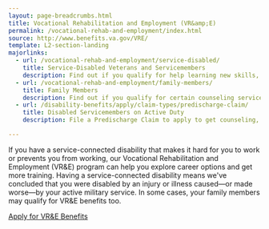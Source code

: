 ```yaml
---
layout: page-breadcrumbs.html
title: Vocational Rehabilitation and Employment (VR&amp;E)
permalink: /vocational-rehab-and-employment/index.html
source: http://www.benefits.va.gov/VRE/
template: L2-section-landing
majorlinks:
  - url: /vocational-rehab-and-employment/service-disabled/
    title: Service-Disabled Veterans and Servicemembers
    description: Find out if you qualify for help learning new skills, getting a new job, or returning to your old job. 
  - url: /vocational-rehab-and-employment/family-members/
    title: Family Members
    description: Find out if you qualify for certain counseling services, training, and education benefits.
  - url: /disability-benefits/apply/claim-types/predischarge-claim/
    title: Disabled Servicemembers on Active Duty
    description: File a Predischarge Claim to apply to get counseling, retraining, and education benefits while on active duty.

---
```

If you have a service-connected disability that makes it hard for you to work or prevents you from working, our Vocational Rehabilitation and Employment (VR&amp;E) program can help you explore career options and get more training. Having a service-connected disability means we've concluded that you were disabled by an injury or illness caused—or made worse—by your active military service. In some cases, your family members may qualify for VR&amp;E benefits too. 


<div class="section do">
  <div class="row">
    <div class="small-12 columns">
      <div class="actions">
        <a href="/vocational-rehab-and-employment/apply-vre/" class="usa-button-primary va-button-primary usa-button-big">Apply for VR&amp;E Benefits</a>
      </div>
    </div>
  </div>
</div>
